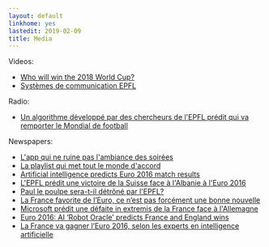 ```yaml
---
layout: default
linkhome: yes
lastedit: 2019-02-09
title: Media
---
```


Videos:

- [Who will win the 2018 World Cup?](https://www.youtube.com/watch?v=CzakOFEYKIU)
- [Systèmes de communication EPFL](https://www.youtube.com/watch?v=nydG59ZgxuI)

Radio:

- [Un algorithme développé par des chercheurs de l'EPFL prédit qui va remporter le Mondial de football](https://www.rts.ch/play/radio/le-12h30/audio/un-algorithme-developpe-par-des-chercheurs-de-lepfl-predit-qui-va-remporter-le-mondial-de-football?id=9634576)

Newspapers:

- [L'app qui ne ruine pas l'ambiance des soirées](https://www.20min.ch/ro/multimedia/stories/story/L-app-qui-ne-ruine-pas-l-ambiance-des-soirees-12909085)
- [La playlist qui met tout le monde d'accord](https://www.24heures.ch/high-tech/hard-software/playliste-met-monde-accord/story/20997584)
- [Artificial intelligence predicts Euro 2016 match results](http://www.swissinfo.ch/eng/scientific-gamble_artificial-intelligence-predicts-euro-2016-match-results/42215582)
- [L'EPFL prédit une victoire de la Suisse face à l'Albanie à l'Euro 2016](https://www.rts.ch/info/sciences-tech/7790499-l-epfl-predit-une-victoire-de-la-suisse-face-a-l-albanie-a-l-euro-2016.html)
- [Paul le poulpe sera-t-il détrôné par l'EPFL?](https://www.24heures.ch/euro2016/suisse/paul-poulpe-seratil-detrone-epfl/story/19108158)
- [La France favorite de l’Euro, ce n’est pas forcément une bonne nouvelle](http://www.slate.fr/story/119327/france-favorite-euro-mauvaise-nouvelle)
- [Microsoft prédit une défaite in extremis de la France face à l'Allemagne](http://www.lefigaro.fr/secteur/high-tech/2016/07/07/32001-20160707ARTFIG00304-microsoft-predit-une-defaite-in-extremis-de-la-france-face-a-l-allemagne.php)
- [Euro 2016: AI ‘Robot Oracle’ predicts France and England wins](https://metro.co.uk/2016/06/10/euro-2016-ai-robot-oracle-predicts-france-and-england-wins-5935989/)
- [La France va gagner l’Euro 2016, selon les experts en intelligence artificielle](https://hightech.bfmtv.com/internet/la-france-gagnera-l-euro-2016-selon-les-experts-en-intelligence-artificielle-982870.html)
